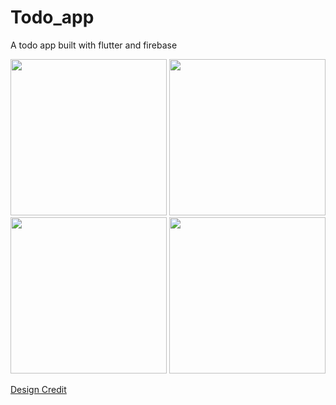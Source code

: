 # Todo_app

A todo app built with flutter and firebase

<p float= "left">
  <img src = "screenshots/first.png" width = "250" />
  <img src = "screenshots/second.png" width = "250" />
  <img src = "screenshots/third.png" width = "250" />
  <img src = "screenshots/fourth.png" width = "250" />
</p>
<a href = "https://www.uplabs.com/posts/to-do-list-app-concept-cb2ae973-4d2c-4230-b739-132a2b42c521">Design Credit</a>
